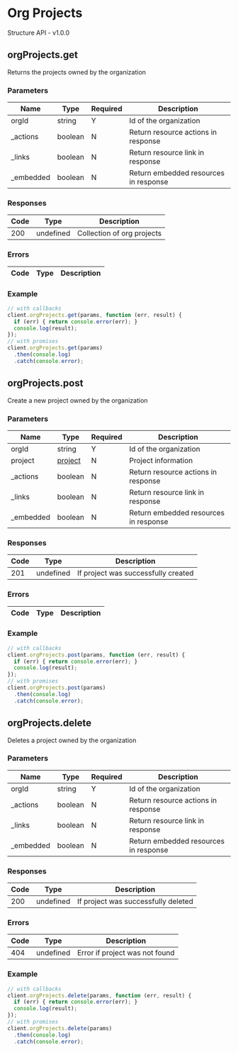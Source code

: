 # Org Projects
Structure API - v1.0.0

## orgProjects.get
Returns the projects owned by the organization



### Parameters
| Name | Type | Required | Description |
| ---- | ---- | -------- | ----------- |
| orgId | string | Y | Id of the organization |
| _actions | boolean | N | Return resource actions in response |
| _links | boolean | N | Return resource link in response |
| _embedded | boolean | N | Return embedded resources in response |

### Responses
| Code | Type | Description |
| ---- | ---- | ----------- |
| 200 | undefined | Collection of org projects |

### Errors
| Code | Type | Description |
| ---- | ---- | ----------- |

### Example
```javascript
// with callbacks
client.orgProjects.get(params, function (err, result) {
  if (err) { return console.error(err); }
  console.log(result);
});
// with promises
client.orgProjects.get(params)
  .then(console.log)
  .catch(console.error);
```
## orgProjects.post
Create a new project owned by the organization



### Parameters
| Name | Type | Required | Description |
| ---- | ---- | -------- | ----------- |
| orgId | string | Y | Id of the organization |
| project | [project](_schemas.md#project) | N | Project information |
| _actions | boolean | N | Return resource actions in response |
| _links | boolean | N | Return resource link in response |
| _embedded | boolean | N | Return embedded resources in response |

### Responses
| Code | Type | Description |
| ---- | ---- | ----------- |
| 201 | undefined | If project was successfully created |

### Errors
| Code | Type | Description |
| ---- | ---- | ----------- |

### Example
```javascript
// with callbacks
client.orgProjects.post(params, function (err, result) {
  if (err) { return console.error(err); }
  console.log(result);
});
// with promises
client.orgProjects.post(params)
  .then(console.log)
  .catch(console.error);
```
## orgProjects.delete
Deletes a project owned by the organization



### Parameters
| Name | Type | Required | Description |
| ---- | ---- | -------- | ----------- |
| orgId | string | Y | Id of the organization |
| _actions | boolean | N | Return resource actions in response |
| _links | boolean | N | Return resource link in response |
| _embedded | boolean | N | Return embedded resources in response |

### Responses
| Code | Type | Description |
| ---- | ---- | ----------- |
| 200 | undefined | If project was successfully deleted |

### Errors
| Code | Type | Description |
| ---- | ---- | ----------- |
| 404 | undefined | Error if project was not found |

### Example
```javascript
// with callbacks
client.orgProjects.delete(params, function (err, result) {
  if (err) { return console.error(err); }
  console.log(result);
});
// with promises
client.orgProjects.delete(params)
  .then(console.log)
  .catch(console.error);
```
